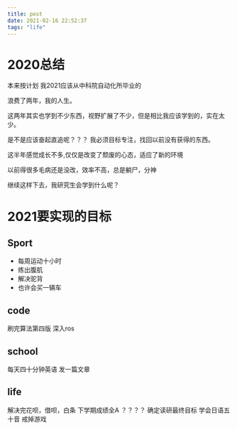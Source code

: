 ```yaml
---
title: post
date: 2021-02-16 22:52:37
tags: "life"
---
```


# 2020总结

本来按计划 我2021应该从中科院自动化所毕业的

浪费了两年，我的人生。

这两年其实也学到不少东西，视野扩展了不少，但是相比我应该学到的，实在太少。

是不是应该奋起直追呢？？？ 我必须目标专注，找回以前没有获得的东西。

这半年感觉成长不多,仅仅是改变了颓废的心态，适应了新的环境

以前得很多毛病还是没改，效率不高，总是躺尸，分神

继续这样下去，我研究生会学到什么呢？

<!--more-->

# 2021要实现的目标

## Sport
- 每周运动十小时
- 练出腹肌
- 解决驼背
- 也许会买一辆车

## code
 刷完算法第四版
 深入ros

## school
 每天四十分钟英语
 发一篇文章

## life
 解决完花呗，借呗，白条
 下学期成绩全A ？？？？
 确定读研最终目标
 学会日语五十音
 戒掉游戏

